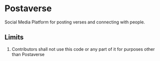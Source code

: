 # Postaverse
Social Media Platform for posting verses and connecting with people.

## Limits
1. Contributors shall not use this code or any part of it for purposes other than Postaverse
